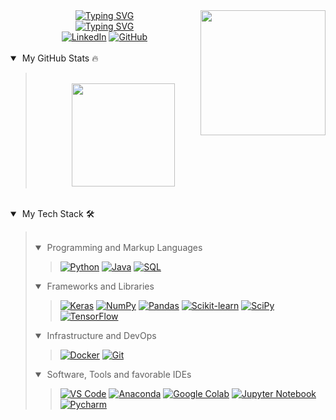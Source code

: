 <img align="right" src = "https://user-images.githubusercontent.com/44964158/153930915-52f6df1b-ed4d-4d83-8ed1-a32f32fd8032.png" width = 200 height=200>

<div align="center">
    <a href="https://git.io/typing-svg"><img src="https://readme-typing-svg.herokuapp.com?font=Fira+Code&pause=1000&random=false&width=435&lines=Murat+Tut" alt="Typing SVG" /></a>
    <br>
    <a href="https://git.io/typing-svg"><img src="https://readme-typing-svg.herokuapp.com?font=Ubuntu&size=22&pause=1000&center=true&vCenter=true&random=false&width=435&lines=Software+Engineer;Data+Scientist" alt="Typing SVG" /></a>
    <br>
    <a href="https://www.linkedin.com/in/murat-tut/"><img src="https://img.icons8.com/doodle/40/000000/linkedin.png" alt="LinkedIn" title="Connect me via LinkedIn"/></a>
    <a href="https://github.com/Murattut"><img src="https://img.icons8.com/doodle/40/000000/github.png" alt="GitHub" title="My GitHub Profile"/></a>
</div>

<br>
<details open>
    <summary>&nbsp;My GitHub Stats 🔥</summary>
    <blockquote>
    <br>
    <div align="center">
        <a href="https://github.com/Murattutheme=transparent" height="165"></a>
        &nbsp;&nbsp;&nbsp;&nbsp;
        <a href="https://github.com/Murattut"><img src="https://github-readme-stats.vercel.app/api/top-langs/?username=murattut&layout=compact&show_icons=true&theme=transparent" height="165"></a>
    </div>
    </blockquote>
</details>
<br>
<details open>
    <summary>&nbsp;My Tech Stack 🛠</summary>
    <blockquote>
        <br>
        <details open>
            <summary>&nbsp;Programming and Markup Languages</summary>
            <blockquote>
                <div align="left">
            <a href="https://github.com/Murattut"><img alt="Python" src="https://img.shields.io/badge/-Python-000?logo=python"></a>
		    <a href="https://github.com/Murattut"><img alt="Java" src="https://custom-icon-badges.demolab.com/badge/-Java-000?logo=java&logoColor=1572B6z"></a>
		    <a href="https://github.com/Murattut"><img alt="SQL" src="https://custom-icon-badges.demolab.com/badge/-SQL-000?logo=database&logoColor=276DC3"></a>
                </div>
            </blockquote>
        </details>
        <details open>
            <summary>&nbsp;Frameworks and Libraries</summary>
            <blockquote>
                <div align="left">
		    <a href="https://github.com/Murattut"><img alt="Keras" src="https://img.shields.io/badge/-Keras-000?logo=Keras&logoColor=f73636"></a>
		    <a href="https://github.com/Murattut"><img alt="NumPy" src="https://img.shields.io/badge/-Numpy-000?logo=numpy&logoColor=013243"></a>
		    <a href="https://github.com/Murattut"><img alt="Pandas" src="https://img.shields.io/badge/-Pandas-000?logo=pandas"></a>
		    <a href="https://github.com/Murattut"><img alt="Scikit-learn" src="https://img.shields.io/badge/-scikit%20learn-000?logo=scikitlearn"></a>
		    <a href="https://github.com/Murattut"><img alt="SciPy" src="https://img.shields.io/badge/-Scipy-000?logo=scipy&logoColor=8CAAE6"></a>
		    <a href="https://github.com/Murattut"><img alt="TensorFlow" src ="https://img.shields.io/badge/-TensorFlow-000?&logo=TensorFlow"></a>
                </div>
            </blockquote>
        </details>
        <details open>
            <summary>&nbsp;Infrastructure and DevOps</summary>
            <blockquote>
                <div align="left">
		    <a href="https://github.com/Murattut"><img alt="Docker" src ="https://img.shields.io/badge/-Docker-000?&logo=Docker"></a>
		    <a href="https://github.com/Murattut"><img alt="Git" src="https://img.shields.io/badge/-Git-000?logo=git"></a>
                </div>
            </blockquote>
        </details>
        <details open>
            <summary>&nbsp;Software, Tools and favorable IDEs</summary>
            <blockquote>
                <div align="left">
            <a href="https://github.com/Murattut"><img alt="VS Code" src="https://img.shields.io/badge/-VS%20Code-000?logo=visual-studio-code&logoColor=007ACC"></a>
		    <a href="https://github.com/Murattut"><img alt="Anaconda" src="https://img.shields.io/badge/-Anaconda-000?logo=anaconda&logoColor=44A833"></a>
		    <a href="https://github.com/Murattut"><img alt="Google Colab" src="https://img.shields.io/badge/-Google%20Colab-000?logo=googlecolab&logoColor=F9AB00"></a>
		    <a href="https://github.com/Murattut"><img alt="Jupyter Notebook" src="https://img.shields.io/badge/-Jupyter%20Notebook-000?logo=jupyter&logoColor=F37626"></a>
		    <a href="https://github.com/Murattut"><img alt="Pycharm" src ="https://img.shields.io/badge/-PyCharm-000?logo=pycharm&logoColor=F2C811"></a>
                </div>
            </blockquote>
        </details>
    </blockquote>
</details>
<br>

